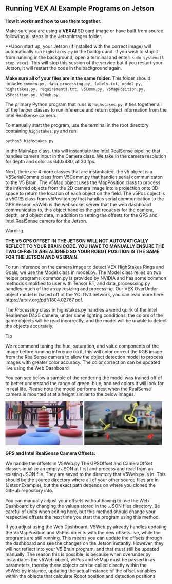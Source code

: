 ## Running VEX AI Example Programs on Jetson
**How it works and how to use them together.**

Make sure you are using a **VEXAI** SD card image or have built from source following all steps in the JetsonImages folder.

**Upon start up, your Jetson (if installed with the correct image) will automatically run `highstakes.py` in the background. If you wish to stop it from running in the background, open a terminal and enter: `sudo systemctl stop vexai`. This will stop this session of the service but if you restart your Jetson, it will restart the code in the background again. 

**Make sure all of your files are in the same folder.** This folder should include: `common.py, data_processing.py, labels.txt, model.py, highstakes.py, requirements.txt, V5Comm.py, V5MapPosition.py, V5Position.py, V5Web.py`.

The primary Python program that runs is `highstakes.py`, it ties together all of the helper classes to run inference and return object information from the Intel RealSense camera.

To manually start the program, use the terminal in the root directory containing `highstakes.py` and run: 

`python3 highstakes.py`

In the MainApp class, this will instantiate the Intel RealSense pipeline that handles camera input in the Camera class. We take in the camera resolution for depth and color as 640x480, at 30 fps. 


Next, there are 4 more classes that are instantiated, the v5 object is a V5SerialComms class from V5Comm.py that handles serial communicaton to the V5 Brain. The v5Map object uses the MapPosition class to process the inferred objects from the 2D camera image into a projection onto 3D space to return the location of each object on the field. The v5Pos object is a v5GPS class from v5Position.py that handles serial communication to the GPS Sesnor. v5Web is the websocket server that the web dashboard communicates to, this object handles the get requests for the camera, depth, and object data, in addition to setting the offsets for the GPS and Intel RealSense camera for the Jetson.

> [!WARNING]
> **THE V5 GPS OFFSET IN THE JETSON WILL NOT AUTOMATICALLY REFLECT TO YOUR BRAIN CODE. YOU HAVE TO MANUALLY ENSURE THE TWO OFFSETS ARE ALIGNED SO YOUR ROBOT POSITION IS THE SAME FOR THE JETSON AND V5 BRAIN.**

To run inference on the camera image to detect VEX HighStakes Rings and Goals, we use the Model class in model.py. The Model class relies on two helper programs, common.py is provided by NVIDIA and has some common methods simplified to user with Tensor RT, and data_processsing.py handles much of the array resizing and processing. Our VEX OverUnder object model is based off of the YOLOv3 network, you can read more here: https://arxiv.org/pdf/1804.02767.pdf.

The *Processing* class in highstakes.py handles a weird quirk of the Intel RealSense D435 camera, under some lighting conditions, the colors of the game objects will be read incorrectly, and the model will be unable to detect the objects accurately. 
> [!TIP]
> We recommend tuning the hue, saturation, and value components of the image before running inference on it, this will color correct the RGB image from the RealSense camera to allow the object detection model to process images with greater color accuracy.
>The color correction can be updated live using the Web Dashboard

You can see below a sample of the rendering the model was trained off of to better understand the range of green, blue, and red colors it will look for in real life. Please note the model performs best when the RealSense camera is mounted at at a height similar to the below images.

<img src=assets/training_image.jpg width=48%> <img src=assets/training_image_random.jpg width=48%>

**GPS and Intel RealSense Camera Offsets:**

We handle the offsets in V5Web.py The GPSOffset and CameraOffset classes intialize an empty JSON at first and process and read from an existing JSON file. They are saved to the directory that V5Web.py is in. This should be the source directory where all of your other source files are in (JetsonExample), but the exact path depends on where you cloned the GitHub repository into.

You can manually adjust your offsets without having to use the Web Dashboard by changing the values stored in the .JSON files directory. Be careful of units when editing here, but this method should change your respective offsets the next time you start the program using this method.

If you adjust using the Web Dashboard, V5Web.py already handles updating the V5MapPosition and V5Pos objects with the new offsets live, while the programs are still running. This means you can update the offsets through the dashboard and see the changes on the Jetson instantly. However, they will not reflect into your V5 Brain program, and that must still be updated manually. The reason this is possible, is because when overunder.py instantiates the v5Web object, v5Pos and v5Map must be passed in as parameters, thereby these objects can be called directly within the v5Web.py instance, updating the actual instance of the offset variables within the objects that calculate Robot position and detection positions.
